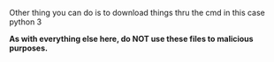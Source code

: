 Other thing you can do is to download things thru the cmd
in this case python 3

**As with everything else here, do NOT use these files to malicious purposes.**
